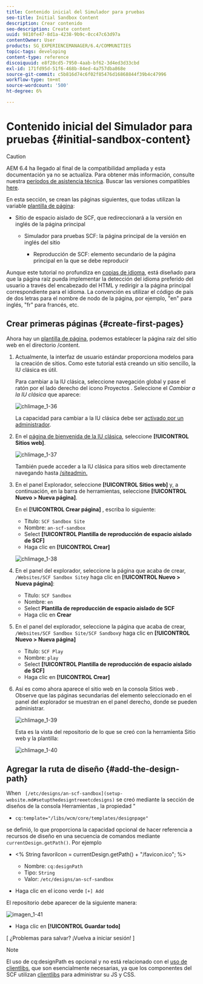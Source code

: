 ```yaml
---
title: Contenido inicial del Simulador para pruebas
seo-title: Initial Sandbox Content
description: Crear contenido
seo-description: Create content
uuid: 9810fe47-8d1a-4238-9b9c-0cc47c63d97a
contentOwner: User
products: SG_EXPERIENCEMANAGER/6.4/COMMUNITIES
topic-tags: developing
content-type: reference
discoiquuid: e8f28cd5-7950-4aab-bf62-3d4ed3d33cbd
exl-id: 171fd95d-51f6-468b-84ed-4a757dba868e
source-git-commit: c5b816d74c6f02f85476d16868844f39b4c47996
workflow-type: tm+mt
source-wordcount: '500'
ht-degree: 6%

---
```


# Contenido inicial del Simulador para pruebas {#initial-sandbox-content}

>[!CAUTION]
>
>AEM 6.4 ha llegado al final de la compatibilidad ampliada y esta documentación ya no se actualiza. Para obtener más información, consulte nuestra [períodos de asistencia técnica](https://helpx.adobe.com/es/support/programs/eol-matrix.html). Buscar las versiones compatibles [here](https://experienceleague.adobe.com/docs/).

En esta sección, se crean las páginas siguientes, que todas utilizan la variable [plantilla de página](initial-app.md#createthepagetemplate):

* Sitio de espacio aislado de SCF, que redireccionará a la versión en inglés de la página principal

   * Simulador para pruebas SCF: la página principal de la versión en inglés del sitio

      * Reproducción de SCF: elemento secundario de la página principal en la que se debe reproducir

Aunque este tutorial no profundiza en [copias de idioma](../../help/sites-administering/tc-prep.md), está diseñado para que la página raíz pueda implementar la detección del idioma preferido del usuario a través del encabezado del HTML y redirigir a la página principal correspondiente para el idioma. La convención es utilizar el código de país de dos letras para el nombre de nodo de la página, por ejemplo, &quot;en&quot; para inglés, &quot;fr&quot; para francés, etc.

## Crear primeras páginas {#create-first-pages}

Ahora hay un [plantilla de página](initial-app.md#createthepagetemplate), podemos establecer la página raíz del sitio web en el directorio /content.

1. Actualmente, la interfaz de usuario estándar proporciona modelos para la creación de sitios. Como este tutorial está creando un sitio sencillo, la IU clásica es útil.

   Para cambiar a la IU clásica, seleccione navegación global y pase el ratón por el lado derecho del icono Proyectos . Seleccione el *Cambiar a la IU clásica* que aparece:

   ![chlimage_1-36](assets/chlimage_1-36.png)

   La capacidad para cambiar a la IU clásica debe ser [activado por un administrador](../../help/sites-administering/enable-classic-ui.md).

1. En el [página de bienvenida de la IU clásica](http://localhost:4502/welcome.html), seleccione **[!UICONTROL Sitios web]**.

   ![chlimage_1-37](assets/chlimage_1-37.png)

   También puede acceder a la IU clásica para sitios web directamente navegando hasta [/siteadmin.](http://localhost:4502/siteadmin)

1. En el panel Explorador, seleccione **[!UICONTROL Sitios web]** y, a continuación, en la barra de herramientas, seleccione **[!UICONTROL Nuevo > Nueva página]**.

   En el **[!UICONTROL Crear página]** , escriba lo siguiente:

   * Título: `SCF Sandbox Site`
   * Nombre: `an-scf-sandbox`
   * Select **[!UICONTROL Plantilla de reproducción de espacio aislado de SCF]**
   * Haga clic en **[!UICONTROL Crear]**

   ![chlimage_1-38](assets/chlimage_1-38.png)

1. En el panel del explorador, seleccione la página que acaba de crear, `/Websites/SCF Sandbox Site`y haga clic en **[!UICONTROL Nuevo > Nueva página]**:

   * Título: `SCF Sandbox`
   * Nombre: `en`
   * Select **Plantilla de reproducción de espacio aislado de SCF**
   * Haga clic en **Crear**

1. En el panel del explorador, seleccione la página que acaba de crear, `/Websites/SCF Sandbox Site/SCF Sandbox`y haga clic en **[!UICONTROL Nuevo > Nueva página]**

   * Título: `SCF Play`
   * Nombre: `play`
   * Select **[!UICONTROL Plantilla de reproducción de espacio aislado de SCF]**
   * Haga clic en **[!UICONTROL Crear]**

1. Así es como ahora aparece el sitio web en la consola Sitios web . Observe que las páginas secundarias del elemento seleccionado en el panel del explorador se muestran en el panel derecho, donde se pueden administrar.

   ![chlimage_1-39](assets/chlimage_1-39.png)

   Esta es la vista del repositorio de lo que se creó con la herramienta Sitio web y la plantilla:

   ![chlimage_1-40](assets/chlimage_1-40.png)

## Agregar la ruta de diseño {#add-the-design-path}

When ` [/etc/designs/an-scf-sandbox](setup-website.md#setupthedesigntreeetcdesigns)` se creó mediante la sección de diseños de la consola Herramientas , la propiedad &quot;

* `cq:template="/libs/wcm/core/templates/designpage"`

se definió, lo que proporciona la capacidad opcional de hacer referencia a recursos de diseño en una secuencia de comandos mediante `currentDesign.getPath()`. Por ejemplo

* &lt;% String favoriIcon = currentDesign.getPath() + &quot;/favicon.ico&quot;; %>


   * Nombre: `cq:designPath`
   * Tipo: `String`
   * Valor: `/etc/designs/an-scf-sandbox`

* Haga clic en el icono verde `[+] Add`

El repositorio debe aparecer de la siguiente manera:

![imagen_1-41](assets/chlimage_1-41.png)

* Haga clic en **[!UICONTROL Guardar todo]**

[ ¿Problemas para salvar? ¡Vuelva a iniciar sesión! ]

>[!NOTE]
>
>El uso de cq:designPath es opcional y no está relacionado con el [uso de clientlibs](develop-app.md#includeclientlibsintemplate), que son esencialmente necesarias, ya que los componentes del SCF utilizan [clientlibs](client-customize.md#clientlibs-for-scf) para administrar su JS y CSS.
